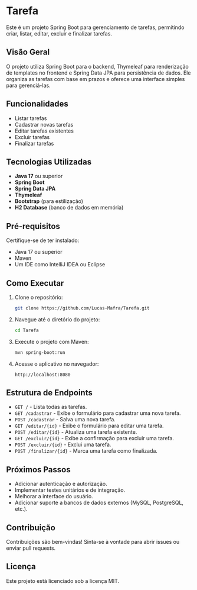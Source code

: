 # Tarefa

Este é um projeto Spring Boot para gerenciamento de tarefas, permitindo criar, listar, editar, excluir e finalizar tarefas.

## Visão Geral

O projeto utiliza Spring Boot para o backend, Thymeleaf para renderização de templates no frontend e Spring Data JPA para persistência de dados. Ele organiza as tarefas com base em prazos e oferece uma interface simples para gerenciá-las.

## Funcionalidades

- Listar tarefas
- Cadastrar novas tarefas
- Editar tarefas existentes
- Excluir tarefas
- Finalizar tarefas

## Tecnologias Utilizadas

- **Java 17** ou superior
- **Spring Boot**
- **Spring Data JPA**
- **Thymeleaf**
- **Bootstrap** (para estilização)
- **H2 Database** (banco de dados em memória)

## Pré-requisitos

Certifique-se de ter instalado:

- Java 17 ou superior
- Maven
- Um IDE como IntelliJ IDEA ou Eclipse

## Como Executar

1. Clone o repositório:

    ```bash
    git clone https://github.com/Lucas-Mafra/Tarefa.git
    ```

2. Navegue até o diretório do projeto:

    ```bash
    cd Tarefa
    ```

3. Execute o projeto com Maven:

    ```bash
    mvn spring-boot:run
    ```

4. Acesse o aplicativo no navegador:

    ```
    http://localhost:8080
    ```

## Estrutura de Endpoints

- `GET /` - Lista todas as tarefas.
- `GET /cadastrar` - Exibe o formulário para cadastrar uma nova tarefa.
- `POST /cadastrar` - Salva uma nova tarefa.
- `GET /editar/{id}` - Exibe o formulário para editar uma tarefa.
- `POST /editar/{id}` - Atualiza uma tarefa existente.
- `GET /excluir/{id}` - Exibe a confirmação para excluir uma tarefa.
- `POST /excluir/{id}` - Exclui uma tarefa.
- `POST /finalizar/{id}` - Marca uma tarefa como finalizada.

## Próximos Passos

- Adicionar autenticação e autorização.
- Implementar testes unitários e de integração.
- Melhorar a interface do usuário.
- Adicionar suporte a bancos de dados externos (MySQL, PostgreSQL, etc.).

## Contribuição

Contribuições são bem-vindas! Sinta-se à vontade para abrir issues ou enviar pull requests.

## Licença

Este projeto está licenciado sob a licença MIT.